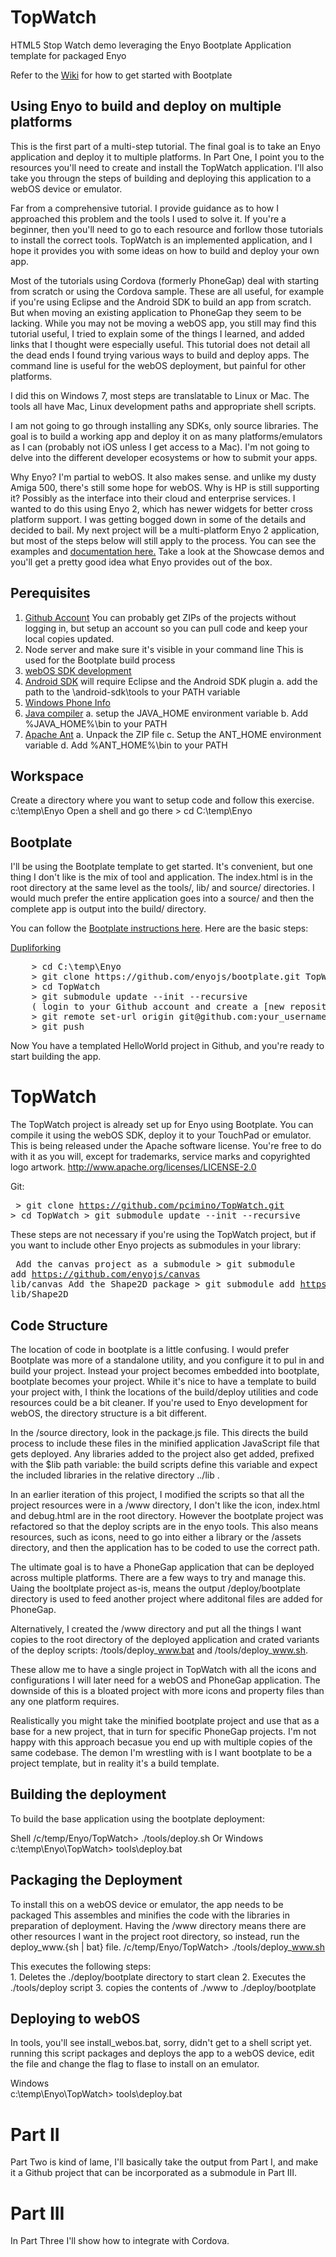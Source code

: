 TopWatch
========

HTML5 Stop Watch demo leveraging the Enyo Bootplate Application template for packaged Enyo

Refer to the [Wiki](https://github.com/enyojs/enyo/wiki/Bootplate) for how to get started with Bootplate

## Using Enyo to build and deploy on multiple platforms

This is the first part of a multi-step tutorial. The final goal is to take an Enyo application and deploy it to multiple platforms. In Part One, I point you to the resources you'll need to create and install the TopWatch application. I'll also take you througn the steps of building and deploying this application to a webOS device or emulator.

Far from a comprehensive tutorial. I provide guidance as to how I approached this problem and the tools I used to solve it. If you're a beginner, then you'll need to go to each resource and forllow those tutorials to install the correct tools. TopWatch is an implemented application, and I hope it provides you with some ideas on how to build and deploy your own app.

Most of the tutorials using Cordova (formerly PhoneGap) deal with starting from scratch or using the Cordova sample. These are all useful, for example if you're using Eclipse and the Android SDK to build an app from scratch. But when moving an existing application to PhoneGap they seem to be lacking. While you may not be moving a webOS app, you still may find this tutorial useful, I tried to explain some of the things I learned, and added links that I thought were especially useful. This tutorial does not detail all the dead ends I found trying various ways to build and deploy apps. The command line is useful for the webOS deployment, but painful for other platforms.

I did this on Windows 7, most steps are translatable to Linux or Mac. The tools all have Mac, Linux development paths and appropriate shell scripts.

I am not going to go through installing any SDKs, only source libraries. The goal is to build a working app and deploy it on as many platforms/emulators as I can (probably not iOS unless I get access to a Mac). I'm not going to delve into the different developer ecosystems or how to submit your apps.

Why Enyo? I'm partial to webOS. It also makes sense. and unlike my dusty Amiga 500, there's still some hope for webOS. Why is HP is still supporting it? Possibly as the interface into their cloud and enterprise services. I wanted to do this using Enyo 2, which has newer widgets for better cross platform support. I was getting bogged down in some of the details and decided to bail. My next project will be a multi-platform Enyo 2 application, but most of the steps below will still apply to the process. You can see the examples and [documentation here.](http://enyojs.com/) Take a look at the Showcase demos and you'll get a pretty good idea what Enyo provides out of the box.

## Perequisites

1. [Github Account](https://github.com/)
	You can probably get ZIPs of the projects without logging in, but setup an account so you can pull code and keep your local copies updated.
2. Node server and make sure it's visible in your command line
	This is used for the Bootplate build process
3. [webOS SDK development](https://developer.palm.com/content/resources/develop/sdk_pdk_download.html)
4. [Android SDK](http://developer.android.com/sdk/index.html) will require Eclipse and the Android SDK plugin
	a. add the path to the \android-sdk\tools to your PATH variable 
5. [Windows Phone Info](http://www.microsoft.com/en-us/download/details.aspx?id=27570)
6. [Java compiler](http://www.oracle.com/technetwork/java/javase/downloads/java-se-jdk-7-download-432154.html)
	a. setup the JAVA_HOME environment variable
	b. Add %JAVA_HOME%\bin to your PATH
7. [Apache Ant](https://ant.apache.org/bindownload.cgi)
	a. Unpack the ZIP file
	c. Setup the ANT_HOME environment variable
	d. Add %ANT_HOME%\bin to your PATH

## Workspace 
Create a directory where you want to setup code and follow this exercise. 
	c:\temp\Enyo
Open a shell and go there
	> cd C:\temp\Enyo
	
## Bootplate 
I'll be using the Bootplate template to get started. It's convenient, but one thing I don't like is the mix of tool and application. The index.html is in the root directory at the same level as the tools/, lib/ and source/ directories. I would much prefer the entire application goes into a source/ and then the complete app is output into the build/ directory.

You can follow the [Bootplate instructions here](https://github.com/enyojs/enyo/wiki/Bootplate). Here are the basic steps:

[Dupliforking](https://github.com/enyojs/enyo/wiki/Dupliforking)
<pre>
    > cd C:\temp\Enyo
    > git clone https://github.com/enyojs/bootplate.git TopWatch
    > cd TopWatch
    > git submodule update --init --recursive
    ( login to your Github account and create a [new repository here.](https://github.com/new)
    > git remote set-url origin git@github.com:your_username/TopWatch.git
    > git push
</pre>
Now You have a templated HelloWorld project in Github, and you're ready to start building the app.
	
# TopWatch
The TopWatch project is already set up for Enyo using Bootplate. You can compile it using the webOS SDK, deploy it to your TouchPad or emulator. This is being released under the Apache software license. You're free to do with it as you will, except for trademarks, service marks and copyrighted logo artwork.
	http://www.apache.org/licenses/LICENSE-2.0

Git:<pre>
    > git clone https://github.com/pcimino/TopWatch.git
    > cd TopWatch
    > git submodule update --init --recursive
</pre>
These steps are not necessary if you're using the TopWatch project, but if you want to include other Enyo projects as submodules in your library:<pre>
    Add the canvas project as a submodule
    > git submodule add https://github.com/enyojs/canvas lib/canvas
    Add the Shape2D package
    > git submodule add https://github.com/pcimino/Shape2D.git lib/Shape2D
</pre>
## Code Structure

The location of code in bootplate is a little confusing. I would prefer Bootplate was more of a standalone utility, and you configure it to pul in and build your project. Instead your project becomes embedded into bootplate, bootplate becomes your project. While it's nice to have a template to build your project with, I think the locations of the build/deploy utilities and code resources could be a bit cleaner. If you're used to Enyo development for webOS, the directory structure is a bit different.

In the /source directory, look in the package.js file. This directs the build process to include these files in the minified application JavaScript file that gets deployed. Any libraries added to the project also get added, prefixed with the $lib path variable: the build scripts define this variable and expect the included libraries in the relative directory ../lib .

In an earlier iteration of this project, I modified the scripts so that all the project resources were in a /www directory, I don't like the icon, index.html and debug.html are in the root directory. However the bootplate project was refactored so that the deploy scripts are in the enyo tools. This also means resources, such as icons, need to go into either a library or the /assets directory, and then the application has to be coded to use the correct path. 

The ultimate goal is to have a PhoneGap application that can be deployed across multiple platforms. There are a few ways to try and manage this. Uaing the booltplate project as-is, means the output /deploy/bootplate directory is used to feed another project where additonal files are added for PhoneGap. 

Alternatively, I created the /www directory and put all the things I want copies to the root directory of the deployed application and crated variants of the deploy scripts: /tools/deploy_www.bat and /tools/deploy_www.sh.

These allow me to have a single project in TopWatch with all the icons and configurations I will later need for a webOS and PhoneGap application. The downside of this is a bloated project with more icons and property files than any one platform requires.

Realistically you might take the minified bootplate project and use that as a base for a new project, that in turn for specific PhoneGap projects. I'm not happy with this approach becasue you end up with multiple copies of the same codebase. The demon I'm wrestling with is I want bootplate to be a project template, but in reality it's a build template.

## Building the deployment

To build the base application using the bootplate deployment:

Shell
    /c/temp/Enyo/TopWatch> ./tools/deploy.sh
Or Windows
    c:\temp\Enyo\TopWatch> tools\deploy.bat  
  
## Packaging the Deployment
To install this on a webOS device or emulator, the app needs to be packaged
This assembles and minifies the code with the libraries in preparation of deployment. Having the /www directory means there are other resources I want in the project root directory, so instead, run the deploy_www.{sh | bat} file.
    /c/temp/Enyo/TopWatch> ./tools/deploy_www.sh

This executes the following steps:  
    1. Deletes the ./deploy/bootplate directory to start clean
    2. Executes the ./tools/deploy script
    3. copies the contents of ./www to ./deploy/bootplate
	
## Deploying to webOS

In tools, you'll see install_webos.bat, sorry, didn't get to a shell script yet. running this script packages and deploys the app to a webOS device, edit the file and change the flag to flase to install on an emulator.

Windows  
    c:\temp\Enyo\TopWatch> tools\deploy.bat
	
# Part II

Part Two is kind of lame, I'll basically take the output from Part I, and make it a Github project that can be incorporated as a submodule in Part III.

# Part III

In Part Three I'll show how to integrate with Cordova.
